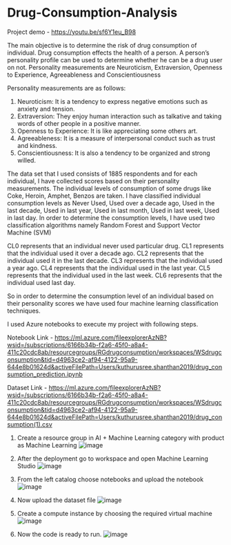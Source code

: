 # Drug-Consumption-Analysis

Project demo - https://youtu.be/sf6Y1eu_B98

The main objective is to determine the risk of drug consumption of individual. Drug consumption effects the health of a person. A person’s personality profile can be used to determine whether he can be a drug user on not. Personality measurements are Neuroticism, Extraversion, Openness to Experience, Agreeableness and Conscientiousness

Personality measurements are as follows:

1. Neuroticism: It is a tendency to express negative emotions such as anxiety and tension.
2. Extraversion: They enjoy human interaction such as talkative and taking words of other people in a positive manner.
3. Openness to Experience: It is like appreciating some others art.
4. Agreeableness: It is a measure of interpersonal conduct such as trust and kindness.
5. Conscientiousness: It is also a tendency to be organized and strong willed.

The data set that I used consists of 1885 respondents and for each individual, I have collected scores based on their personality measurements. The individual levels of consumption of some drugs like Coke, Heroin, Amphet, Benzos are taken. I have classified individual consumption levels as Never Used, Used over a decade ago, Used in the last decade, Used in last year, Used in last month, Used in last week, Used in last day. In order to determine the consumption levels, I have used two classification algorithms namely Random Forest and Support Vector Machine (SVM)

CL0 represents that an individual never used particular drug.
CL1 represents that the individual used it over a decade ago.
CL2 represents that the individual used it in the last decade.
CL3 represents that the individual used a year ago.
CL4 represents that the individual used in the last year.
CL5 represents that the individual used in the last week.
CL6 represents that the individual used last day.

So in order to determine the consumption level of an individual based on their personality scores we have used four machine learning classification techniques.

I used Azure notebooks to execute my project with following steps.

Notebook Link - https://ml.azure.com/fileexplorerAzNB?wsid=/subscriptions/6166b34b-f2a6-45f0-a8a4-411c20cdc8ab/resourcegroups/RGdrugconsumption/workspaces/WSdrugconsumption&tid=d4963ce2-af94-4122-95a9-644e8b01624d&activeFilePath=Users/kuthurusree.shanthan2019/drug_consumption_prediction.ipynb

Dataset Link - https://ml.azure.com/fileexplorerAzNB?wsid=/subscriptions/6166b34b-f2a6-45f0-a8a4-411c20cdc8ab/resourcegroups/RGdrugconsumption/workspaces/WSdrugconsumption&tid=d4963ce2-af94-4122-95a9-644e8b01624d&activeFilePath=Users/kuthurusree.shanthan2019/drug_consumption(1).csv

1. Create a resource group in AI + Machine Learning category with product as Machine Learning
![image](https://user-images.githubusercontent.com/68529782/151414113-2ef3ef15-12ef-4dd0-b67a-1a3977055a0b.png)

2. After the deployment go to workspace and open Machine Learning Studio
![image](https://user-images.githubusercontent.com/68529782/151414588-04c21c38-3eb9-49f0-8db7-5a92a2b3c0a7.png)

4. From the left catalog choose notebooks and upload the notebook
![image](https://user-images.githubusercontent.com/68529782/151414806-790d42d7-4591-437c-b2c6-e74cbf360ef6.png)

6. Now upload the dataset file
![image](https://user-images.githubusercontent.com/68529782/151414866-5021cefd-689d-4159-a022-dc5bf9f178fc.png)

8. Create a compute instance by choosing the required virtual machine
![image](https://user-images.githubusercontent.com/68529782/151414906-bee1ca15-1e72-44e3-a794-aa0fbd2dcb1f.png)

10. Now the code is ready to run.
![image](https://user-images.githubusercontent.com/68529782/151414964-9907403f-e11e-4852-8c10-07a127c715dc.png)

